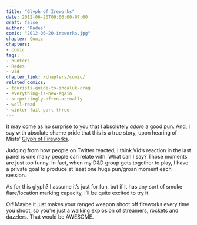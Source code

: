 ```yaml
---
title: "Glyph of Ireworks"
date: 2012-06-20T09:06:00-07:00
draft: false
author: "Rades"
comic: "2012-06-20-ireworks.jpg"
chapter: Comic
chapters:
- comic
tags:
- hunters
- Rades
- Vid
chapter_link: /chapters/comic/
related_comics:
- tourists-guide-to-ihgaluk-crag
- everything-is-new-again
- surprisingly-often-actually
- well-read
- winter-fail-part-three
---
```


It may come as no surprise to you that I absolutely *adore* a good pun. And, I say with absolute <strike>shame</strike> pride that this is a true story, upon hearing of Mists’ [Glyph of Fireworks](http://mop.wowhead.com/spell=57903). 


Judging from how people on Twitter reacted, I think Vid’s reaction in the last panel is one many people can relate with. What can I say? Those moments are just too funny. In fact, when my D&amp;D group gets together to play, I have a private goal to produce at least one huge pun/groan moment each session.


As for this glyph? I assume it’s just for fun, but if it has any sort of smoke flare/location marking capacity, I’ll be quite excited to try it. 


Or! Maybe it just makes your ranged weapon shoot off fireworks every time you shoot, so you’re just a walking explosion of streamers, rockets and dazzlers. That would be AWESOME.


